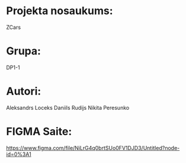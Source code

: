 # Projekta nosaukums: 
ZCars
# Grupa: 
DP1-1 
# Autori: 
Aleksandrs Loceks
Daniils Rudijs
Nikita Peresunko 
# FIGMA Saite: 
https://www.figma.com/file/NiLrG4q0brtSUo0FV1DJD3/Untitled?node-id=0%3A1